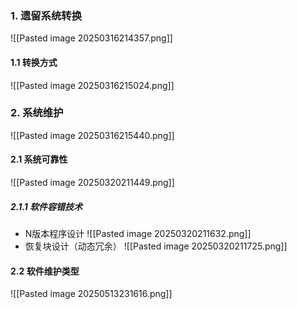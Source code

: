 ### 1. 遗留系统转换
![[Pasted image 20250316214357.png]]
#### 1.1 转换方式
![[Pasted image 20250316215024.png]]
### 2. 系统维护
![[Pasted image 20250316215440.png]]
#### 2.1 系统可靠性
![[Pasted image 20250320211449.png]]
##### 2.1.1 软件容错技术

+ N版本程序设计
![[Pasted image 20250320211632.png]]
+ 恢复块设计（动态冗余）
![[Pasted image 20250320211725.png]]
#### 2.2 软件维护类型
![[Pasted image 20250513231616.png]]
